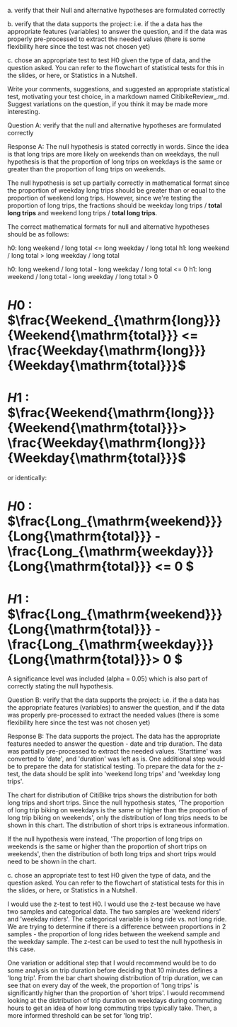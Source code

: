 a. verify that their Null and alternative hypotheses are formulated correctly

b. verify that the data supports the project: i.e. if the a data has the appropriate features (variables) to answer the question, and if the data was properly pre-processed to extract the needed values (there is some flexibility here since the test was not chosen yet)

c. chose an appropriate test to test H0 given the type of data, and the question asked. You can refer to the flowchart of statistical tests for this in the slides, or here, or Statistics in a Nutshell.

Write your comments, suggestions, and suggested an appropriate statistical test, motivating your test choice, in a markdown named CitibikeReview_<netID>.md. Suggest variations on the question, if you think it may be made more interesting.
    
    
Question A: verify that the null and alternative hypotheses are formulated correctly

Response A: The null hypothesis is stated correctly in words. Since the idea is that long trips are more likely on weekends than on weekdays, the null hypothesis is that the proportion of long trips on weekdays is the same or greater than the proportion of long trips on weekends. 

The null hypothesis is set up partially correctly in mathematical format since the proportion of weekday long trips should be greater than or equal to the proportion of weekend long trips. However, since we're testing the proportion of long trips, the fractions should be weekday long trips / **total long trips** and weekend long trips / **total long trips**. 

The correct mathematical formats for null and alternative hypotheses should be as follows: 

h0: long weekend / long total <= long weekday / long total 
h1: long weekend / long total > long weekday / long total 

h0: long weekend / long total - long weekday / long total <= 0 
h1: long weekend / long total - long weekday / long total > 0 


# $H0$ : $\frac{Weekend_{\mathrm{long}}}{Weekend{\mathrm{total}}} <= \frac{Weekday{\mathrm{long}}}{Weekday{\mathrm{total}}}$
# $H1$ : $\frac{Weekend{\mathrm{long}}}{Weekend{\mathrm{total}}}> \frac{Weekday{\mathrm{long}}}{Weekday{\mathrm{total}}}$

or identically:

# $H0$ : $\frac{Long_{\mathrm{weekend}}}{Long{\mathrm{total}}} - \frac{Long_{\mathrm{weekday}}}{Long{\mathrm{total}}} <= 0 $
# $H1$ : $\frac{Long_{\mathrm{weekend}}}{Long{\mathrm{total}}} - \frac{Long_{\mathrm{weekday}}}{Long{\mathrm{total}}}> 0 $

A significance level was included (alpha = 0.05) which is also part of correctly stating the null hypothesis. 

Question B: verify that the data supports the project: i.e. if the a data has the appropriate features (variables) to answer the question, and if the data was properly pre-processed to extract the needed values (there is some flexibility here since the test was not chosen yet)

Response B: The data supports the project. The data has the appropriate features needed to answer the question - date and trip duration. The data was partially pre-processed to extract the needed values. 'Starttime' was converted to 'date', and 'duration' was left as is. One additional step would be to prepare the data for statistical testing. To prepare the data for the z-test, the data should be split into 'weekend long trips' and 'weekday long trips'. 

The chart for distribution of CitiBike trips shows the distribution for both long trips and short trips. Since the null hypothesis states, 'The proportion of long trip biking on weekdays is the same or higher than the proportion of long trip biking on weekends', only the distribution of long trips needs to be shown in this chart. The distribution of short trips is extraneous information. 

If the null hypothesis were instead, 'The proportion of long trips on weekends is the same or higher than the proportion of short trips on weekends', then the distribution of both long trips and short trips would need to be shown in the chart. 

c. chose an appropriate test to test H0 given the type of data, and the question asked. You can refer to the flowchart of statistical tests for this in the slides, or here, or Statistics in a Nutshell.

I would use the z-test to test H0. I would use the z-test because we have two samples and categorical data. The two samples are 'weekend riders' and 'weekday riders'. The categorical variable is long ride vs. not long ride. We are trying to determine if there is a difference between proportions in 2 samples - the proportion of long rides between the weekend sample and the weekday sample. The z-test can be used to test the null hypothesis in this case. 

One variation or additional step that I would recommend would be to do some analysis on trip duration before deciding that 10 minutes defines a 'long trip'. From the bar chart showing distribution of trip duration, we can see that on every day of the week, the proportion of 'long trips' is significantly higher than the proportion of 'short trips'. I would recommend looking at the distribution of trip duration on weekdays during commuting hours to get an idea of how long commuting trips typically take. Then, a more informed threshold can be set for 'long trip'.